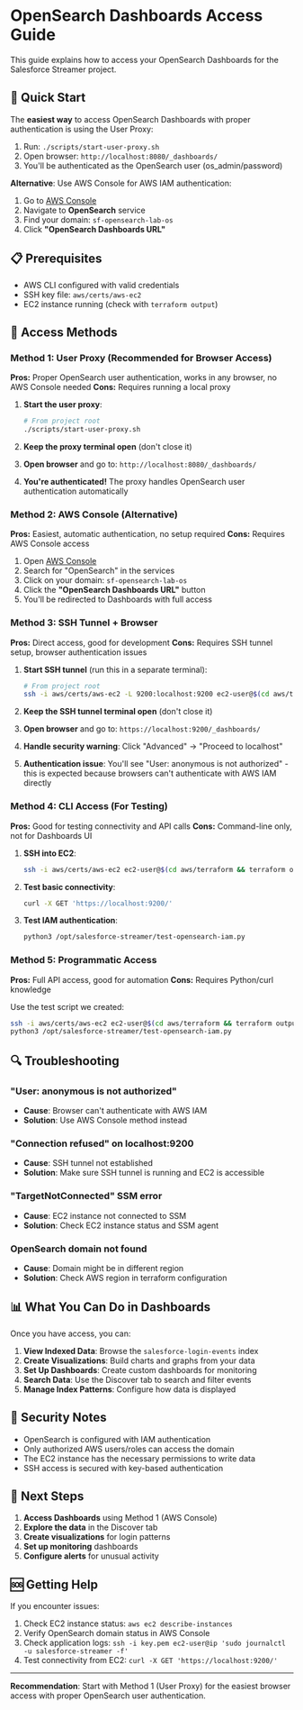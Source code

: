 # OpenSearch Dashboards Access Guide

This guide explains how to access your OpenSearch Dashboards for the Salesforce Streamer project.

## 🚀 Quick Start

The **easiest way** to access OpenSearch Dashboards with proper authentication is using the User Proxy:

1. Run: `./scripts/start-user-proxy.sh`
2. Open browser: `http://localhost:8080/_dashboards/`
3. You'll be authenticated as the OpenSearch user (os_admin/password)

**Alternative**: Use AWS Console for AWS IAM authentication:
1. Go to [AWS Console](https://console.aws.amazon.com/)
2. Navigate to **OpenSearch** service
3. Find your domain: `sf-opensearch-lab-os`
4. Click **"OpenSearch Dashboards URL"**

## 📋 Prerequisites

- AWS CLI configured with valid credentials
- SSH key file: `aws/certs/aws-ec2`
- EC2 instance running (check with `terraform output`)

## 🔧 Access Methods

### Method 1: User Proxy (Recommended for Browser Access)

**Pros:** Proper OpenSearch user authentication, works in any browser, no AWS Console needed
**Cons:** Requires running a local proxy

1. **Start the user proxy**:
   ```bash
   # From project root
   ./scripts/start-user-proxy.sh
   ```

2. **Keep the proxy terminal open** (don't close it)

3. **Open browser** and go to: `http://localhost:8080/_dashboards/`

4. **You're authenticated!** The proxy handles OpenSearch user authentication automatically

### Method 2: AWS Console (Alternative)

**Pros:** Easiest, automatic authentication, no setup required
**Cons:** Requires AWS Console access

1. Open [AWS Console](https://console.aws.amazon.com/)
2. Search for "OpenSearch" in the services
3. Click on your domain: `sf-opensearch-lab-os`
4. Click the **"OpenSearch Dashboards URL"** button
5. You'll be redirected to Dashboards with full access

### Method 3: SSH Tunnel + Browser

**Pros:** Direct access, good for development
**Cons:** Requires SSH tunnel setup, browser authentication issues

1. **Start SSH tunnel** (run this in a separate terminal):
   ```bash
   # From project root
   ssh -i aws/certs/aws-ec2 -L 9200:localhost:9200 ec2-user@$(cd aws/terraform && terraform output -raw ec2_public_ip)
   ```

2. **Keep the SSH tunnel terminal open** (don't close it)

3. **Open browser** and go to: `https://localhost:9200/_dashboards/`

4. **Handle security warning**: Click "Advanced" → "Proceed to localhost"

5. **Authentication issue**: You'll see "User: anonymous is not authorized" - this is expected because browsers can't authenticate with AWS IAM directly

### Method 4: CLI Access (For Testing)

**Pros:** Good for testing connectivity and API calls
**Cons:** Command-line only, not for Dashboards UI

1. **SSH into EC2**:
   ```bash
   ssh -i aws/certs/aws-ec2 ec2-user@$(cd aws/terraform && terraform output -raw ec2_public_ip)
   ```

2. **Test basic connectivity**:
   ```bash
   curl -X GET 'https://localhost:9200/'
   ```

3. **Test IAM authentication**:
   ```bash
   python3 /opt/salesforce-streamer/test-opensearch-iam.py
   ```

### Method 5: Programmatic Access

**Pros:** Full API access, good for automation
**Cons:** Requires Python/curl knowledge

Use the test script we created:
```bash
ssh -i aws/certs/aws-ec2 ec2-user@$(cd aws/terraform && terraform output -raw ec2_public_ip)
python3 /opt/salesforce-streamer/test-opensearch-iam.py
```

## 🔍 Troubleshooting

### "User: anonymous is not authorized"
- **Cause**: Browser can't authenticate with AWS IAM
- **Solution**: Use AWS Console method instead

### "Connection refused" on localhost:9200
- **Cause**: SSH tunnel not established
- **Solution**: Make sure SSH tunnel is running and EC2 is accessible

### "TargetNotConnected" SSM error
- **Cause**: EC2 instance not connected to SSM
- **Solution**: Check EC2 instance status and SSM agent

### OpenSearch domain not found
- **Cause**: Domain might be in different region
- **Solution**: Check AWS region in terraform configuration

## 📊 What You Can Do in Dashboards

Once you have access, you can:

1. **View Indexed Data**: Browse the `salesforce-login-events` index
2. **Create Visualizations**: Build charts and graphs from your data
3. **Set Up Dashboards**: Create custom dashboards for monitoring
4. **Search Data**: Use the Discover tab to search and filter events
5. **Manage Index Patterns**: Configure how data is displayed

## 🔐 Security Notes

- OpenSearch is configured with IAM authentication
- Only authorized AWS users/roles can access the domain
- The EC2 instance has the necessary permissions to write data
- SSH access is secured with key-based authentication

## 📝 Next Steps

1. **Access Dashboards** using Method 1 (AWS Console)
2. **Explore the data** in the Discover tab
3. **Create visualizations** for login patterns
4. **Set up monitoring** dashboards
5. **Configure alerts** for unusual activity

## 🆘 Getting Help

If you encounter issues:

1. Check EC2 instance status: `aws ec2 describe-instances`
2. Verify OpenSearch domain status in AWS Console
3. Check application logs: `ssh -i key.pem ec2-user@ip 'sudo journalctl -u salesforce-streamer -f'`
4. Test connectivity from EC2: `curl -X GET 'https://localhost:9200/'`

---

**Recommendation**: Start with Method 1 (User Proxy) for the easiest browser access with proper OpenSearch user authentication.


